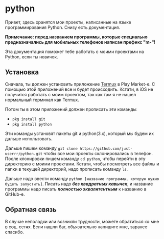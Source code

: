 # python
Привет, здесь хранятся мои проекты, написанные на языке программирования Python. Снизу есть документация.

**Примечание: перед названием программы, которые специально предназначались для мобильных телефонов написан префикс "m-"!**

Эта документация поможет тебе работать с моими проектами на Python, если ты новичок.

**Установка**
---
Сначала, ты должен установить приложение [Termux](https://play.google.com/store/apps/details?id=com.termux&hl=ru) в Play Market-е. С помощью этой приложений все и будет происходить. Кстати, в iOS не получится работать с моим проектом, так как там я не нашел нормальный терминал как Termux.

Потом ты в этом приложений должен прописать эти команды:
* `pkg install git`
* `pkg install python`

Эти команды установят пакеты git и python(3.x), который мы будем их дальше использовать.

Дальше пишем команду `git clone https://github.com/just-userrr/python.git` чтобы все мои проекты склонировались в телефон. После клонировки пишем команду `cd python`, чтобы перейти в эту директорию с моими проектами. Кстати, чтобы посмотреть все файлы и папки в текущей директорий, надо прописать команду `ls`.

Дальше надо ввести команду `python [название программы, которую нужно будеть запустить]`. Писать надо ***без квадратных кавычек***, и название программы надо писать ***полностью эквалитентным*** к названию в GitHub-е.

**Обратная связь**
---
В случае неполадки или возникли трудности, можете обратиться ко мне в соц. сетях.
Если нашли баг, обьязательно напишите мне, заранее спасибо.
